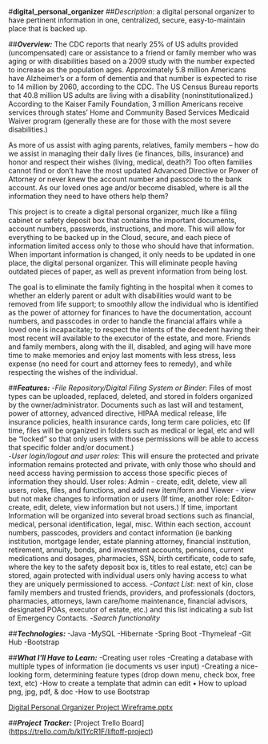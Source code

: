 #**digital_personal_organizer**
##*Description:* a digital personal organizer to have pertinent information in one, centralized, secure, easy-to-maintain place that is backed up.

##***Overview:*** The CDC reports that nearly 25% of US adults provided (uncompensated) care or assistance to a friend or family member who was aging or with disabilities based on a 2009 study with the number expected to increase as the population ages. Approximately 5.8 million Americans have Alzheimer’s or a form of dementia and that number is expected to rise to 14 million by 2060, according to the CDC. The US Census Bureau reports that 40.8 million US adults are living with a disability (noninstitutionalized.) According to the Kaiser Family Foundation, 3 million Americans receive services through states’ Home and Community Based Services Medicaid Waiver program (generally these are for those with the most severe disabilities.)

As more of us assist with aging parents, relatives, family members – how do we assist in managing their daily lives (ie finances, bills, insurance) and honor and respect their wishes (living, medical, death?) Too often families cannot find or don’t have the most updated Advanced Directive or Power of Attorney or never knew the account number and passcode to the bank account. As our loved ones age and/or become disabled, where is all the information they need to have others help them?

This project is to create a digital personal organizer, much like a filing cabinet or safety deposit box that contains the important documents, account numbers, passwords, instructions, and more. This will allow for everything to be backed up in the Cloud, secure, and each piece of information limited access only to those who should have that information. When important information is changed, it only needs to be updated in one place, the digital personal organizer. This will eliminate people having outdated pieces of paper, as well as prevent information from being lost.

The goal is to eliminate the family fighting in the hospital when it comes to whether an elderly parent or adult with disabilities would want to be removed from life support; to smoothly allow the individual who is identified as the power of attorney for finances to have the documentation, account numbers, and passcodes in order to handle the financial affairs while a loved one is incapacitate; to respect the intents of the decedent having their most recent will available to the executor of the estate, and more. Friends and family members, along with the ill, disabled, and aging will have more time to make memories and enjoy last moments with less stress, less expense (no need for court and attorney fees to remedy), and while respecting the wishes of the individual.

##***Features:***
-*File Repository/Digital Filing System or Binder*: Files of most types can be uploaded, replaced, deleted, and stored in folders organized by the owner/administrator. Documents such as last will and testament, power of attorney, advanced directive, HIPAA medical release, life insurance policies, health insurance cards, long term care policies, etc (If time, files will be organized in folders such as medical or legal, etc and will be “locked” so that only users with those permissions will be able to access that specific folder and/or document.)  
-*User login/logout and user roles*: This will ensure the protected and private information remains protected and private, with only those who should and need access having permission to access those specific pieces of information they should.  User roles: Admin - create, edit, delete, view all users, roles, files, and functions, and add new item/form and Viewer - view but not make changes to information or users (If time, another role: Editor- create, edit, delete, view information but not users.) If time, important Information will be organized into several broad sections such as financial, medical, personal identification, legal, misc. Within each section, account numbers, passcodes, providers and contact information (ie banking institution, mortgage lender, estate planning attorney, financial institution, retirement, annuity, bonds, and investment accounts, pensions, current medications and dosages, pharmacies, SSN, birth certificate, code to safe, where the key to the safety deposit box is, titles to real estate, etc) can be stored, again protected with individual users only having access to what they are uniquely permissioned to access. 
-*Contact List*: next of kin, close family members and trusted friends, providers, and professionals (doctors, pharmacies, attorneys, lawn care/home maintenance, financial advisors, designated POAs, executor of estate, etc.) and this list indicating a sub list of Emergency Contacts. 
-*Search functionality*

##***Technologies:***
-Java
-MySQL
-Hibernate
-Spring Boot
-Thymeleaf
-Git Hub
-Bootstrap

##***What I'll Have to Learn:***
-Creating user roles
-Creating a database with multiple types of information (ie documents vs user input)
-Creating a nice-looking form, determining feature types (drop down menu, check box, free text, etc)
-How to create a template that admin can edit • How to upload png, jpg, pdf, & doc
-How to use Bootstrap

[Digital Personal Organizer Project Wireframe.pptx](https://github.com/dhalamicek/digital_personal_organizer/files/10810195/Digital.Personal.Organizer.Project.Wireframe.pptx)

##***Project Tracker:***
[Project Trello Board] (https://trello.com/b/kl1YcR1F/liftoff-project)


